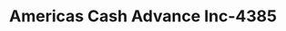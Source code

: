 ---
f_zip-code: 64601
f_state-code: MO
title: Americas Cash Advance Inc-4385
f_phone: 660-707-1600
f_city-only: Chillicothe
f_address: 618 Washington Street Chillicothe
f_location-unique-id: '4385'
slug: americas-cash-advance-inc-4385
updated-on: '2024-05-30T13:46:58.046Z'
created-on: '2024-05-30T13:36:59.803Z'
published-on: '2024-05-30T13:54:32.469Z'
f_city-state: cms/city/chillicothe-mo.md
f_company: cms/company/americas-cash-advance-inc.md
f_state: cms/state/missouri.md
layout: '[payday-loan].html'
tags: payday-loan
---